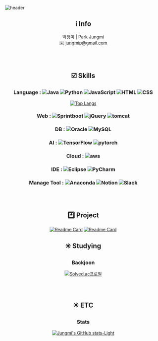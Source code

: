 ![header](https://capsule-render.vercel.app/api?type=slice&reversal=true&color=gradient&customColorList=24&height=190&section=header&text=Jungmi's%20Github&fontSize=55&fontColor=ffffff&fontAlign=35&fontAlignY=30&rotate=-13)

 <div align=center>

  ## :information_source: Info
  박정미 | Park Jungmi</br>
  ✉️ jungmip@gmail.com
</div>
  </br>
  </br>
  
<div align=center>   

## :ballot_box_with_check: Skills  

  
### Language : ![Java](https://img.shields.io/badge/Java-F9df11?style=flat&logo=OpenJDK&logoColor=white) ![Python](https://img.shields.io/badge/Python-3776ab?style=flat&logo=Python&logoColor=white) ![JavaScript](https://img.shields.io/badge/JavaScript-F7DF1E?style=flat&logo=JavaScript&logoColor=white) ![HTML](https://img.shields.io/badge/HTML-E34f26?style=flat&logo=HTML5&logoColor=white) ![CSS](https://img.shields.io/badge/CSS-1572B6?style=flat&logo=CSS3&logoColor=white)
   
   [![Top Langs](https://github-readme-stats.vercel.app/api/top-langs/?username=JungmiP&layout=donut&hide=SCSS)](https://github.com/JungmiP)


   ### Web : ![Sprintboot](https://img.shields.io/badge/SpringBoot-6DB33F?style=flat&logo=SpringBoot&logoColor=white) ![jQuery](https://img.shields.io/badge/jQuery-0769AD?style=flat&logo=jQuery&logoColor=white) ![tomcat](https://img.shields.io/badge/Tomcat-f8dc75?style=flat&logo=ApacheTomcat&logoColor=white)
   ### DB : ![Oracle](https://img.shields.io/badge/Oracle-f80000?style=flat&logo=Oracle&logoColor=white) ![MySQL](https://img.shields.io/badge/MySQL-4479a1?style=flat&logo=SpringBoot&logoColor=white)
   ### AI : ![TensorFlow](https://img.shields.io/badge/TensorFlow-FF6F00?style=flat&logo=TensorFlow&logoColor=white) ![pytorch](https://img.shields.io/badge/PyTorch-EE4C2C?style=flat&logo=PyTorch&logoColor=white)
   ### Cloud : ![aws](https://img.shields.io/badge/AWS-232F3E?style=flat&logo=AmazonWebServices&logoColor=white)
   ### IDE : ![Eclipse](https://img.shields.io/badge/Eclipse-525c86?style=flat&logo=EclipseIDE&logoColor=white) ![PyCharm](https://img.shields.io/badge/PyCharm-000000?style=flat&logo=PyCharm&logoColor=white)
   ### Manage Tool : ![Anaconda](https://img.shields.io/badge/Anaconda-44a833?style=flat&logo=Anaconda&logoColor=white) ![Notion](https://img.shields.io/badge/Notion-000000?style=flat&logo=Notion&logoColor=white) ![Slack](https://img.shields.io/badge/Slack-4a154b?style=flat&logo=Slack&logoColor=white)</span>

</div>
  </br>
  </br>
  <div align=center>
  
  ## :asterisk: Project  
  [![Readme Card](https://github-readme-stats.vercel.app/api/pin/?username=JungmiP&repo=dangdangdang)](https://github.com/JungmiP/dangdangdang) [![Readme Card](https://github-readme-stats.vercel.app/api/pin/?username=JungmiP&repo=MailMe)](https://github.com/JungmiP/MailMe)
  </div>
  <div align=center>
   
  ## :eight_spoked_asterisk: Studying
  ### Backjoon
  [![Solved.ac프로필](http://mazassumnida.wtf/api/generate_badge?boj=qkrwjdal77)](https://solved.ac/profile/qkrwjdal77)
</div>
   </br>
   </br>
   <div align=center>

  ## :eight_pointed_black_star: ETC
   ### Stats
   [![Jungmi's GitHub stats-Light](https://github-readme-stats.vercel.app/api?username=JungmiP&show_icons=true&theme=default#gh-light-mode-only)](https://github.com/anuraghazra/github-readme-stats#gh-light-mode-only)

</div>
